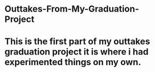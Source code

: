 # Outtakes-From-My-Graduation-Project

# This is the first part of my outtakes graduation project it is where i had experimented things on my own.


